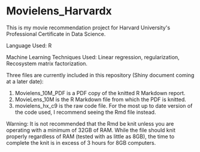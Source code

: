 # Movielens_Harvardx

This is my movie recommendation project for Harvard University's Professional Certificate in Data Science. 

Language Used: R

Machine Learning Techniques Used: Linear regression, regularization, Recosystem matrix factorization.

Three files are currently included in this repository (Shiny document coming at a later date):

1. Movielens_10M_PDF is a PDF copy of the knitted R Markdown report.
2. MovieLens_10M is the R Markdown file from which the PDF is knitted. 
3. movielens_hx_c9 is the raw code file. For the most up to date version of the code used, I recommend seeing the Rmd file instead.

Warning: It is not recommended that the Rmd be knit unless you are operating with a minimum of 32GB of RAM. While the file should knit properly regardless of RAM (tested with as little as 8GB), the time to complete the knit is in excess of 3 hours for 8GB computers.
